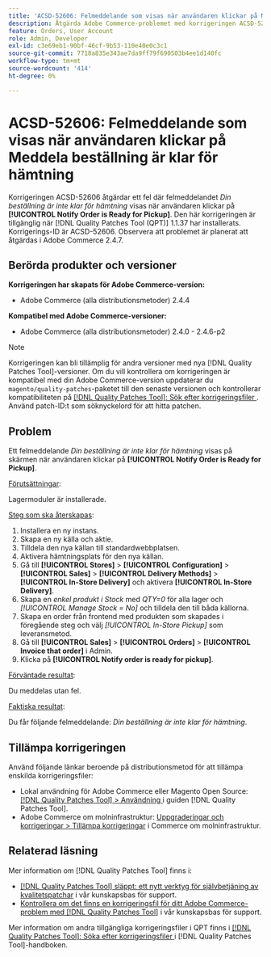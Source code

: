 ```yaml
---
title: 'ACSD-52606: Felmeddelande som visas när användaren klickar på Meddela beställning är klar för hämtning'
description: Åtgärda Adobe Commerce-problemet med korrigeringen ACSD-52606 där ett felmeddelande visas när användaren klickar på **[!UICONTROL Notify Order is Ready for Pickup]**.
feature: Orders, User Account
role: Admin, Developer
exl-id: c3e69eb1-90bf-46cf-9b53-110e40e0c3c1
source-git-commit: 7718a835e343ae7da9ff79f690503b4ee1d140fc
workflow-type: tm+mt
source-wordcount: '414'
ht-degree: 0%

---
```


# ACSD-52606: Felmeddelande som visas när användaren klickar på Meddela beställning är klar för hämtning

Korrigeringen ACSD-52606 åtgärdar ett fel där felmeddelandet *Din beställning är inte klar för hämtning* visas när användaren klickar på **[!UICONTROL Notify Order is Ready for Pickup]**. Den här korrigeringen är tillgänglig när [!DNL Quality Patches Tool (QPT)] 1.1.37 har installerats. Korrigerings-ID är ACSD-52606. Observera att problemet är planerat att åtgärdas i Adobe Commerce 2.4.7.

## Berörda produkter och versioner

**Korrigeringen har skapats för Adobe Commerce-version:**

* Adobe Commerce (alla distributionsmetoder) 2.4.4

**Kompatibel med Adobe Commerce-versioner:**

* Adobe Commerce (alla distributionsmetoder) 2.4.0 - 2.4.6-p2

>[!NOTE]
>
>Korrigeringen kan bli tillämplig för andra versioner med nya [!DNL Quality Patches Tool]-versioner. Om du vill kontrollera om korrigeringen är kompatibel med din Adobe Commerce-version uppdaterar du `magento/quality-patches`-paketet till den senaste versionen och kontrollerar kompatibiliteten på [[!DNL Quality Patches Tool]: Sök efter korrigeringsfiler ](https://experienceleague.adobe.com/tools/commerce-quality-patches/index.html). Använd patch-ID:t som söknyckelord för att hitta patchen.

## Problem

Ett felmeddelande *Din beställning är inte klar för hämtning* visas på skärmen när användaren klickar på **[!UICONTROL Notify Order is Ready for Pickup]**.

<u>Förutsättningar</u>:

Lagermoduler är installerade.

<u>Steg som ska återskapas</u>:

1. Installera en ny instans.
1. Skapa en ny källa och aktie.
1. Tilldela den nya källan till standardwebbplatsen.
1. Aktivera hämtningsplats för den nya källan.
1. Gå till **[!UICONTROL Stores]** > **[!UICONTROL Configuration]** > **[!UICONTROL Sales]** > **[!UICONTROL Delivery Methods]** > **[!UICONTROL In-Store Delivery]** och aktivera **[!UICONTROL In-Store Delivery]**.
1. Skapa en *enkel produkt i Stock* med *QTY=0* för alla lager och *[!UICONTROL Manage Stock = No]* och tilldela den till båda källorna.
1. Skapa en order från frontend med produkten som skapades i föregående steg och välj *[!UICONTROL In-Store Pickup]* som leveransmetod.
1. Gå till **[!UICONTROL Sales]** > **[!UICONTROL Orders]** > **[!UICONTROL Invoice that order]** i Admin.
1. Klicka på **[!UICONTROL Notify order is ready for pickup]**.

<u>Förväntade resultat</u>:

Du meddelas utan fel.

<u>Faktiska resultat</u>:

Du får följande felmeddelande: *Din beställning är inte klar för hämtning*.

## Tillämpa korrigeringen

Använd följande länkar beroende på distributionsmetod för att tillämpa enskilda korrigeringsfiler:

* Lokal användning för Adobe Commerce eller Magento Open Source: [[!DNL Quality Patches Tool] > Användning ](https://experienceleague.adobe.com/docs/commerce-operations/tools/quality-patches-tool/usage.html) i guiden [!DNL Quality Patches Tool].
* Adobe Commerce om molninfrastruktur: [Uppgraderingar och korrigeringar > Tillämpa korrigeringar](https://experienceleague.adobe.com/docs/commerce-cloud-service/user-guide/develop/upgrade/apply-patches.html) i Commerce om molninfrastruktur.

## Relaterad läsning

Mer information om [!DNL Quality Patches Tool] finns i:

* [[!DNL Quality Patches Tool] släppt: ett nytt verktyg för självbetjäning av kvalitetspatchar](/help/announcements/adobe-commerce-announcements/magento-quality-patches-released-new-tool-to-self-serve-quality-patches.md) i vår kunskapsbas för support.
* [Kontrollera om det finns en korrigeringsfil för ditt Adobe Commerce-problem med  [!DNL Quality Patches Tool]](/help/support-tools/patches-available-in-qpt-tool/check-patch-for-magento-issue-with-magento-quality-patches.md) i vår kunskapsbas för support.

Mer information om andra tillgängliga korrigeringsfiler i QPT finns i [[!DNL Quality Patches Tool]: Söka efter korrigeringsfiler ](https://experienceleague.adobe.com/tools/commerce-quality-patches/index.html) i [!DNL Quality Patches Tool]-handboken.
